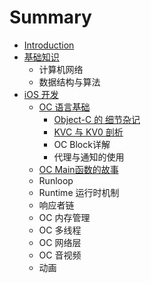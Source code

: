 # Summary

* [Introduction](README.md)
* [基础知识](ji-chu-zhi-shi.md)
  * 计算机网络
  * 数据结构与算法
* [iOS 开发](ios-kai-fa.md)
  * [OC 语言基础](ios-kai-fa/oc-yu-yan-ji-chu.md)
    * [Object-C 的 细节杂记](ios-kai-fa/oc-yu-yan-ji-chu/object-c-de-xi-jie-za-ji.md)
    * [KVC 与 KV0 剖析](ios-kai-fa/oc-yu-yan-ji-chu/kvc-yu-kv0-pou-xi.md)
    * OC Block详解
    * 代理与通知的使用
  * [OC Main函数的故事](ios-kai-fa/oc-main-han-shu-bei-hou-gu-shi.md)
  * Runloop
  * Runtime 运行时机制
  * 响应者链
  * OC 内存管理
  * OC 多线程
  * OC 网络层
  * OC 音视频
  * 动画

